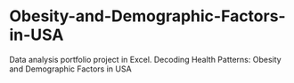 # Obesity-and-Demographic-Factors-in-USA
Data analysis portfolio project in Excel. Decoding Health Patterns: Obesity and Demographic Factors in USA
